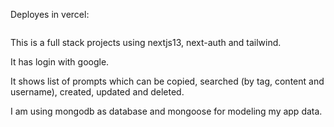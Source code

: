 Deployes in vercel:

```bash
```

This is a full stack projects using nextjs13, next-auth and tailwind.

It has login with google.

It shows list of prompts which can be copied, searched (by tag, content and username), created, updated and deleted. 

I am using mongodb as database and mongoose for modeling my app data.
